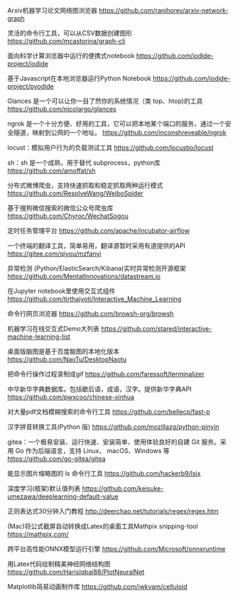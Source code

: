 
Arxiv机器学习论文网络图浏览器
https://github.com/ranihorev/arxiv-network-graph

灵活的命令行工具，可以从CSV数据创建图形
https://github.com/mcastorina/graph-cli

面向科学计算浏览器中运行的便携式notebook
https://github.com/iodide-project/iodide

基于Javascript在本地浏览器运行Python Notebook
https://github.com/iodide-project/pyodide

Glances 是一个可以让你一目了然你的系统情况（类 top、htop)的工具
https://github.com/nicolargo/glances

ngrok 是一个十分方便、好用的工具，它可以把本地某个端口的服务，通过一个安全隧道，映射到公网的一个地址。
https://github.com/inconshreveable/ngrok

locust：模拟用户行为的负载测试工具
https://github.com/locustio/locust

sh：sh 是一个成熟，用于替代 subprocess，python库
https://github.com/amoffat/sh

分布式微博爬虫，支持快速抓取和稳定抓取两种运行模式
https://github.com/ResolveWang/WeiboSpider

基于搜狗微信搜索的微信公众号爬虫库
https://github.com/Chyroc/WechatSogou

定时任务管理平台
https://github.com/apache/incubator-airflow

一个终端的翻译工具，简单易用，翻译源暂时采用有道提供的API
https://gitee.com/qiyou/mzfanyi​

异常检测 (Python/ElasticSearch/Kibana)实时异常检测开源框架
https://github.com/MentatInnovations/datastream.io

在Jupyter notebook里使用交互式组件
https://github.com/tirthajyoti/Interactive_Machine_Learning

命令行网页浏览器
https://github.com/browsh-org/browsh

机器学习在线交互式Demo大列表
https://github.com/stared/interactive-machine-learning-list

桌面版脑图是基于百度脑图的本地化版本
https://github.com/NaoTu/DesktopNaotu

把命令行操作过程录制成gif
https://github.com/faressoft/terminalizer

中华新华字典数据库。包括歇后语，成语，汉字。提供新华字典API
https://github.com/pwxcoo/chinese-xinhua

对大量pdf文档模糊搜索的命令行工具
https://github.com/bellecp/fast-p

汉字拼音转换工具(Python 版)
https://github.com/mozillazg/python-pinyin

gitea：一个极易安装、运行快速、安装简单、使用体验良好的自建 Git 服务。采用 Go 作为后端语言，支持 Linux、 macOS、Windows 等
https://github.com/go-gitea/gitea

能显示图片缩略图的 ls 命令行工具
https://github.com/hackerb9/lsix

深度学习(框架)默认值列表
https://github.com/keisuke-umezawa/deeplearning-default-value

正则表达式30分钟入门教程
http://deerchao.net/tutorials/regex/regex.htm

(Mac)将公式截屏自动转换成Latex的桌面工具Mathpix snipping-tool
https://mathpix.com/

跨平台高性能ONNX模型运行引擎
https://github.com/Microsoft/onnxruntime

用Latex代码绘制精美神经网络结构图
https://github.com/HarisIqbal88/PlotNeuralNet

Matplotlib简易动画制作库
https://github.com/jwkvam/celluloid
